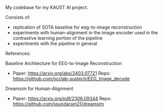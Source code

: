 My codebase for my KAUST AI project. 

Consists of:
- replication of SOTA baseline for eeg-to-image reconstruction
- experiments with human-alignment in the image encoder used in the contrastive learning portion of the pipeline
- experiments with the pipeline in general 


References:

Baseline Architecture for EEG-to-Image Reconstruction
- Paper: https://arxiv.org/abs/2403.07721 Repo: https://github.com/ncclab-sustech/EEG_Image_decode

Dreamsim for Human-Alignment
- Paper: https://arxiv.org/pdf/2306.09344 Repo: https://github.com/ssundaram21/dreamsim
